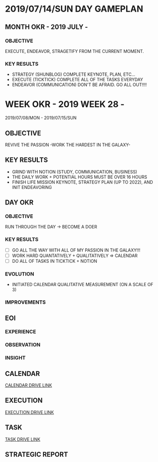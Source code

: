 # 2019/07/14/SUN DAY GAMEPLAN

## MONTH OKR - 2019 JULY -

### OBJECTIVE

EXECUTE, ENDEAVOR, STRAGETIFY FROM THE CURRENT MOMENT.

### KEY RESULTS

- STRATEGY (SHUNBLOG) COMPLETE KEYNOTE, PLAN, ETC...
- EXECUTE (TICKTICK) COMPLETE ALL OF THE TASKS EVERYDAY
- ENDEAVOR (COMMUNICATION) DON'T BE AFRAID. GO ALL OUT!!!!

# WEEK OKR - 2019 WEEK 28 -

2019/07/08/MON - 2019/07/15/SUN

## OBJECTIVE

REVIVE THE PASSION -WORK THE HARDEST IN THE GALAXY-

## KEY RESULTS

- GRIND WITH NOTION (STUDY, COMMUNICATION, BUSINESS)
- THE DAILY WORK + POTENTIAL HOURS MUST BE OVER 16 HOURS
- FINISH LIFE MISSION KEYNOTE, STRATEGY PLAN (UP TO 2022), AND INIT ENDEAVORING

## DAY OKR

### OBJECTIVE

RUN THROUGH THE DAY -> BECOME A DOER

### KEY RESULTS

- [ ] GO ALL THE WAY WITH ALL OF MY PASSION IN THE GALAXY!!!
- [ ] WORK HARD QUANTATIVELY + QUALITATIVELY => CALENDAR
- [ ] DO ALL OF TASKS IN TICKTICK + NOTION

### EVOLUTION

- INITIATED CALENDAR QUALITATIVE MEASUREMENT (ON A SCALE OF 3)

### IMPROVEMENTS

## EOI

### EXPERIENCE

### OBSERVATION

### INSIGHT

## CALENDAR

[CALENDAR DRIVE LINK]()

## EXECUTION

[EXECUTION DRIVE LINK]()

## TASK

[TASK DRIVE LINK]()

## STRATEGIC REPORT
